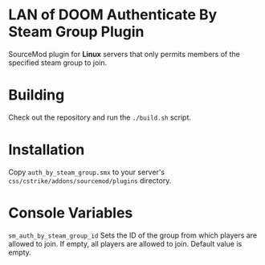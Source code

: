 # LAN of DOOM Authenticate By Steam Group Plugin
SourceMod plugin for **Linux** servers that only permits members of the specified steam group to join.

# Building
Check out the repository and run the ``./build.sh`` script.

# Installation
Copy ``auth_by_steam_group.smx`` to your server's ``css/cstrike/addons/sourcemod/plugins`` directory.

# Console Variables
``sm_auth_by_steam_group_id`` Sets the ID of the group from which players are allowed to join. If empty, all players are allowed to join. Default value is empty.